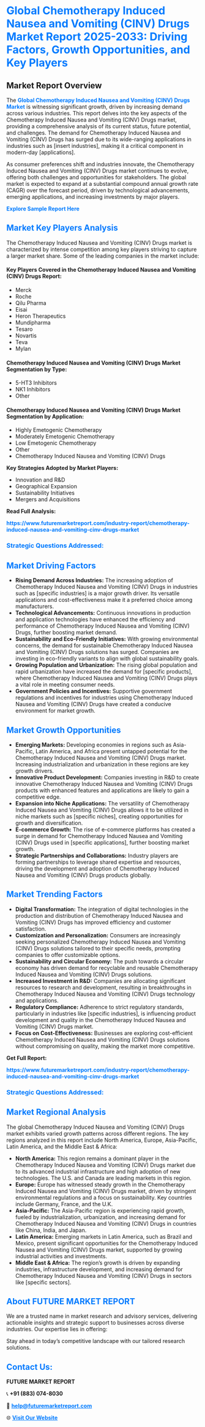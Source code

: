 <h1 style="color: #007BFF;">Global Chemotherapy Induced Nausea and Vomiting (CINV) Drugs Market Report 2025-2033: Driving Factors, Growth Opportunities, and Key Players</h1>

<section id="overview">
<h2>Market Report Overview</h2>
<p>The <a href="https://www.futuremarketreport.com/industry-report/chemotherapy-induced-nausea-and-vomiting-cinv-drugs-market" style="color: #007BFF; text-decoration: none;"><strong>Global Chemotherapy Induced Nausea and Vomiting (CINV) Drugs Market</strong></a> is witnessing significant growth, driven by increasing demand across various industries. This report delves into the key aspects of the Chemotherapy Induced Nausea and Vomiting (CINV) Drugs market, providing a comprehensive analysis of its current status, future potential, and challenges. The demand for Chemotherapy Induced Nausea and Vomiting (CINV) Drugs has surged due to its wide-ranging applications in industries such as [insert industries], making it a critical component in modern-day [applications].</p>
<p>As consumer preferences shift and industries innovate, the Chemotherapy Induced Nausea and Vomiting (CINV) Drugs market continues to evolve, offering both challenges and opportunities for stakeholders. The global market is expected to expand at a substantial compound annual growth rate (CAGR) over the forecast period, driven by technological advancements, emerging applications, and increasing investments by major players.</p>
</section>

<section id="overview">
<p><a href="https://www.futuremarketreport.com/request-sample/reportId=103222" style="color: #007BFF; text-decoration: none;"><strong>Explore Sample Report Here</strong></a></p>
</section>

<section id="key-players">
<h2 style="color: #007BFF;">Market Key Players Analysis</h2>
<p>The Chemotherapy Induced Nausea and Vomiting (CINV) Drugs market is characterized by intense competition among key players striving to capture a larger market share. Some of the leading companies in the market include:</p>
<h4>Key Players Covered in the Chemotherapy Induced Nausea and Vomiting (CINV) Drugs Report:</h4>
<ul><li>Merck</li><li>Roche</li><li>Qilu Pharma</li><li>Eisai</li><li>Heron Therapeutics</li><li>Mundipharma</li><li>Tesaro</li><li>Novartis</li><li>Teva</li><li>Mylan</li></ul>
<h4>Chemotherapy Induced Nausea and Vomiting (CINV) Drugs Market Segmentation by Type:</h4>
<ul><li>5-HT3 Inhibitors</li><li>NK1 Inhibitors</li><li>Other</li></ul>

<h4>Chemotherapy Induced Nausea and Vomiting (CINV) Drugs Market Segmentation by Application:</h4>
<ul><li>Highly Emetogenic Chemotherapy</li><li>Moderately Emetogenic Chemotherapy</li><li>Low Emetogenic Chemotherapy</li><li>Other</li><li>Chemotherapy Induced Nausea and Vomiting (CINV) Drugs</li></ul>
<p><strong>Key Strategies Adopted by Market Players:</strong></p>
<ul>
<li>Innovation and R&D</li>
<li>Geographical Expansion</li>
<li>Sustainability Initiatives</li>
<li>Mergers and Acquisitions</li>
</ul>
</section>

<section>
<p><strong>Read Full Analysis: </strong></p><a href="https://www.futuremarketreport.com/industry-report/chemotherapy-induced-nausea-and-vomiting-cinv-drugs-market" style="color: #007BFF; text-decoration: none;"><strong>https://www.futuremarketreport.com/industry-report/chemotherapy-induced-nausea-and-vomiting-cinv-drugs-market</strong></a>
<h3 style="color: #007BFF;">Strategic Questions Addressed:</h3>
</section>

<section id="driving-factors">
<h2 style="color: #007BFF;">Market Driving Factors</h2>
<ul>
<li><strong>Rising Demand Across Industries:</strong> The increasing adoption of Chemotherapy Induced Nausea and Vomiting (CINV) Drugs in industries such as [specific industries] is a major growth driver. Its versatile applications and cost-effectiveness make it a preferred choice among manufacturers.</li>
<li><strong>Technological Advancements:</strong> Continuous innovations in production and application technologies have enhanced the efficiency and performance of Chemotherapy Induced Nausea and Vomiting (CINV) Drugs, further boosting market demand.</li>
<li><strong>Sustainability and Eco-Friendly Initiatives:</strong> With growing environmental concerns, the demand for sustainable Chemotherapy Induced Nausea and Vomiting (CINV) Drugs solutions has surged. Companies are investing in eco-friendly variants to align with global sustainability goals.</li>
<li><strong>Growing Population and Urbanization:</strong> The rising global population and rapid urbanization have increased the demand for [specific products], where Chemotherapy Induced Nausea and Vomiting (CINV) Drugs plays a vital role in meeting consumer needs.</li>
<li><strong>Government Policies and Incentives:</strong> Supportive government regulations and incentives for industries using Chemotherapy Induced Nausea and Vomiting (CINV) Drugs have created a conducive environment for market growth.</li>
</ul>
</section>

<section id="growth-opportunities">
<h2 style="color: #007BFF;">Market Growth Opportunities</h2>
<ul>
<li><strong>Emerging Markets:</strong> Developing economies in regions such as Asia-Pacific, Latin America, and Africa present untapped potential for the Chemotherapy Induced Nausea and Vomiting (CINV) Drugs market. Increasing industrialization and urbanization in these regions are key growth drivers.</li>
<li><strong>Innovative Product Development:</strong> Companies investing in R&D to create innovative Chemotherapy Induced Nausea and Vomiting (CINV) Drugs products with enhanced features and applications are likely to gain a competitive edge.</li>
<li><strong>Expansion into Niche Applications:</strong> The versatility of Chemotherapy Induced Nausea and Vomiting (CINV) Drugs allows it to be utilized in niche markets such as [specific niches], creating opportunities for growth and diversification.</li>
<li><strong>E-commerce Growth:</strong> The rise of e-commerce platforms has created a surge in demand for Chemotherapy Induced Nausea and Vomiting (CINV) Drugs used in [specific applications], further boosting market growth.</li>
<li><strong>Strategic Partnerships and Collaborations:</strong> Industry players are forming partnerships to leverage shared expertise and resources, driving the development and adoption of Chemotherapy Induced Nausea and Vomiting (CINV) Drugs products globally.</li>
</ul>
</section>

<section id="trending-factors">
<h2 style="color: #007BFF;">Market Trending Factors</h2>
<ul>
<li><strong>Digital Transformation:</strong> The integration of digital technologies in the production and distribution of Chemotherapy Induced Nausea and Vomiting (CINV) Drugs has improved efficiency and customer satisfaction.</li>
<li><strong>Customization and Personalization:</strong> Consumers are increasingly seeking personalized Chemotherapy Induced Nausea and Vomiting (CINV) Drugs solutions tailored to their specific needs, prompting companies to offer customizable options.</li>
<li><strong>Sustainability and Circular Economy:</strong> The push towards a circular economy has driven demand for recyclable and reusable Chemotherapy Induced Nausea and Vomiting (CINV) Drugs solutions.</li>
<li><strong>Increased Investment in R&D:</strong> Companies are allocating significant resources to research and development, resulting in breakthroughs in Chemotherapy Induced Nausea and Vomiting (CINV) Drugs technology and applications.</li>
<li><strong>Regulatory Compliance:</strong> Adherence to strict regulatory standards, particularly in industries like [specific industries], is influencing product development and quality in the Chemotherapy Induced Nausea and Vomiting (CINV) Drugs market.</li>
<li><strong>Focus on Cost-Effectiveness:</strong> Businesses are exploring cost-efficient Chemotherapy Induced Nausea and Vomiting (CINV) Drugs solutions without compromising on quality, making the market more competitive.</li>
</ul>
</section>

<section>
<p><strong>Get Full Report: </strong></p><a href="https://www.futuremarketreport.com/industry-report/chemotherapy-induced-nausea-and-vomiting-cinv-drugs-market" style="color: #007BFF; text-decoration: none;"><strong>https://www.futuremarketreport.com/industry-report/chemotherapy-induced-nausea-and-vomiting-cinv-drugs-market</strong></a>
<h3 style="color: #007BFF;">Strategic Questions Addressed:</h3>
</section>


<section id="regional-analysis">
<h2 style="color: #007BFF;">Market Regional Analysis</h2>
<p>The global Chemotherapy Induced Nausea and Vomiting (CINV) Drugs market exhibits varied growth patterns across different regions. The key regions analyzed in this report include North America, Europe, Asia-Pacific, Latin America, and the Middle East & Africa:</p>
<ul>
<li><strong>North America:</strong> This region remains a dominant player in the Chemotherapy Induced Nausea and Vomiting (CINV) Drugs market due to its advanced industrial infrastructure and high adoption of new technologies. The U.S. and Canada are leading markets in this region.</li>
<li><strong>Europe:</strong> Europe has witnessed steady growth in the Chemotherapy Induced Nausea and Vomiting (CINV) Drugs market, driven by stringent environmental regulations and a focus on sustainability. Key countries include Germany, France, and the U.K.</li>
<li><strong>Asia-Pacific:</strong> The Asia-Pacific region is experiencing rapid growth, fueled by industrialization, urbanization, and increasing demand for Chemotherapy Induced Nausea and Vomiting (CINV) Drugs in countries like China, India, and Japan.</li>
<li><strong>Latin America:</strong> Emerging markets in Latin America, such as Brazil and Mexico, present significant opportunities for the Chemotherapy Induced Nausea and Vomiting (CINV) Drugs market, supported by growing industrial activities and investments.</li>
<li><strong>Middle East & Africa:</strong> The region’s growth is driven by expanding industries, infrastructure development, and increasing demand for Chemotherapy Induced Nausea and Vomiting (CINV) Drugs in sectors like [specific sectors].</li>
</ul>
</section>

<footer>
<h2 style="color: #007BFF;">About FUTURE MARKET REPORT</h2>
<p>We are a trusted name in market research and advisory services, delivering actionable insights and strategic support to businesses across diverse industries. Our expertise lies in offering:</p>

<p>Stay ahead in today’s competitive landscape with our tailored research solutions.</p>

<h2 style="color: #007BFF;">Contact Us:</h2>
<p><strong>FUTURE MARKET REPORT</strong></p>
<p>📞 <strong>+91 (883) 074-8030</strong></p>
<p>📧 <strong><a href="mailto:help@futuremarketreport.com" style="color: #007BFF;">help@futuremarketreport.com</a></strong></p>
<p>🌐 <strong><a href="https://www.futuremarketreport.com/" style="color: #007BFF;">Visit Our Website</a></strong></p>
</footer>